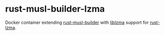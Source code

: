 # rust-musl-builder-lzma

Docker container extending [rust-musl-builder](https://github.com/emk/rust-musl-builder) with [liblzma](https://tukaani.org/xz/) support for [rust-lzma](https://crates.io/crates/rust-lzma).
